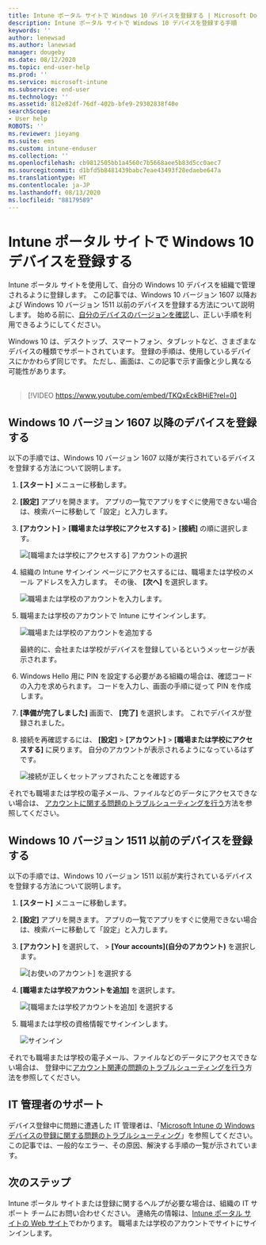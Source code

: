 ```yaml
---
title: Intune ポータル サイトで Windows 10 デバイスを登録する | Microsoft Docs
description: Intune ポータル サイトで Windows 10 デバイスを登録する手順
keywords: ''
author: lenewsad
ms.author: lanewsad
manager: dougeby
ms.date: 08/12/2020
ms.topic: end-user-help
ms.prod: ''
ms.service: microsoft-intune
ms.subservice: end-user
ms.technology: ''
ms.assetid: 812e82df-76df-402b-bfe9-29302838f40e
searchScope:
- User help
ROBOTS: ''
ms.reviewer: jieyang
ms.suite: ems
ms.custom: intune-enduser
ms.collection: ''
ms.openlocfilehash: cb9812505bb1a4560c7b5668aee5b83d5cc0aec7
ms.sourcegitcommit: d1bfd5b8481439babc7eae43493f28edaebe647a
ms.translationtype: HT
ms.contentlocale: ja-JP
ms.lasthandoff: 08/13/2020
ms.locfileid: "88179589"
---
```

# <a name="enroll-windows-10-devices-with-intune-company-portal"></a>Intune ポータル サイトで Windows 10 デバイスを登録する

Intune ポータル サイトを使用して、自分の Windows 10 デバイスを組織で管理されるように登録します。 この記事では、Windows 10 バージョン 1607 以降および Windows 10 バージョン 1511 以前のデバイスを登録する方法について説明します。 始める前に、[自分のデバイスのバージョンを確認](windows-enrollment-company-portal.md#find-windows-10-version-number)し、正しい手順を利用できるようにしてください。  

Windows 10 は、デスクトップ、スマートフォン、タブレットなど、さまざまなデバイスの種類でサポートされています。 登録の手順は、使用しているデバイスにかかわらず同じです。 ただし、画面は、この記事で示す画像と少し異なる可能性があります。  
</br>
> [!VIDEO https://www.youtube.com/embed/TKQxEckBHiE?rel=0]

## <a name="enroll-windows-10-version-1607-and-later-device"></a>Windows 10 バージョン 1607 以降のデバイスを登録する 
以下の手順では、Windows 10 バージョン 1607 以降が実行されているデバイスを登録する方法について説明します。  

1. **[スタート]** メニューに移動します。 

2. **[設定]** アプリを開きます。 アプリの一覧でアプリをすぐに使用できない場合は、検索バーに移動して「設定」と入力します。

3. **[アカウント]**  >  **[職場または学校にアクセスする]**  >  **[接続]** の順に選択します。  


    ![[職場または学校にアクセスする] アカウントの選択](./media/w10-enroll-rs1-connect-to-work-or-school.png)  

4. 組織の Intune サインイン ページにアクセスするには、職場または学校のメール アドレスを入力します。 その後、 **[次へ]** を選択します。  


   ![職場または学校のアカウントを入力します。](./media/w10-enroll-rs1-set-up-work-or-school-account.png)  

5. 職場または学校のアカウントで Intune にサインインします。  


    ![職場または学校のアカウントを追加する](./media/w10-enroll-rs1-enter-your-credentials.png)  

    最終的に、会社または学校がデバイスを登録しているというメッセージが表示されます。

6. Windows Hello 用に PIN を設定する必要がある組織の場合は、確認コードの入力を求められます。 コードを入力し、画面の手順に従って PIN を作成します。  

7. **[準備が完了しました]** 画面で、 **[完了]** を選択します。 これでデバイスが登録されました。  

8. 接続を再確認するには、 **[設定]**  >  **[アカウント]**  >  **[職場または学校にアクセスする]** に戻ります。  自分のアカウントが表示されるようになっているはずです。  


    ![接続が正しくセットアップされたことを確認する](./media/w10-enroll-rs1-validate-successful-enrollment.png)  

それでも職場または学校の電子メール、ファイルなどのデータにアクセスできない場合は、 [アカウントに関する問題のトラブルシューティングを行う](troubleshoot-your-windows-10-device-windows.md#troubleshooting-steps-to-follow-if-you-see-access-work-or-school)方法を参照してください。  

## <a name="enroll-windows-10-version-1511-and-earlier-device"></a>Windows 10 バージョン 1511 以前のデバイスを登録する  
以下の手順では、Windows 10 バージョン 1511 以前が実行されているデバイスを登録する方法について説明します。  

1. **[スタート]** メニューに移動します。 

2. **[設定]** アプリを開きます。 アプリの一覧でアプリをすぐに使用できない場合は、検索バーに移動して「設定」と入力します。

3. **[アカウント]** を選択して、 >  **[Your accounts]\(自分のアカウント\)** を選択します。  


    ![[お使いのアカウント] を選択する](./media/W10-enroll-2-accounts-your-account.png)  

5. **[職場または学校アカウントを追加]** を選択します。  


    ![[職場または学校アカウントを追加] を選択する](./media/w10-enroll-3-add-work-school-acct.png)  

6. 職場または学校の資格情報でサインインします。  


    ![サインイン](./media/W10-enroll-4-sign-in.png)  

それでも職場または学校の電子メール、ファイルなどのデータにアクセスできない場合は、 登録中に[アカウント関連の問題のトラブルシューティングを行う](troubleshoot-your-windows-10-device-windows.md#troubleshooting-steps-to-follow-if-you-see-your-account)方法を参照してください。  

## <a name="it-administrator-support"></a>IT 管理者のサポート   

デバイス登録中に問題に遭遇した IT 管理者は、「[Microsoft Intune の Windows デバイスの登録に関する問題のトラブルシューティング](https://support.microsoft.com/help/4469913)」を参照してください。 この記事では、一般的なエラー、その原因、解決する手順の一覧が示されています。 

## <a name="next-steps"></a>次のステップ  
Intune ポータル サイトまたは登録に関するヘルプが必要な場合は、組織の IT サポート チームにお問い合わせください。 連絡先の情報は、[Intune ポータル サイトの Web サイト](https://go.microsoft.com/fwlink/?linkid=2010980)でわかります。 職場または学校のアカウントでサイトにサインインします。  

 

